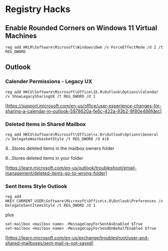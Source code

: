 # Registry Hacks

## Enable Rounded Corners on Windows 11 Virtual Machines

```
reg add HKLM\Software\Microsoft\Windows\Dwm /v ForceEffectMode /d 2 /t REG_DWORD
```

## Outlook

### Calender Permissions - Legacy UX

```
reg add HKCU\Software\Microsoft\Office\16.0\Outlook\Options\Calendar /v ShowLegacySharingUX /t REG_DWORD /d 1
```
[https://support.microsoft.com/en-us/office/user-experience-changes-for-sharing-a-calendar-in-outlook-5978620a-fe6c-422a-93b2-8f80e488fdec]

### Deleted Items in Shared Mailbox

```
reg add HKCU\Software\Microsoft\Office\<x.0>\Outlook\Options\General /v DelegateWastbasketStyle /t REG_DWORD /d 4|8
```
4...Stores deleted items in the mailbox owners folder

8...Stores deleted items in your folder

[https://learn.microsoft.com/en-us/outlook/troubleshoot/email-management/deleted-items-go-to-wrong-folder]

### Sent Items Style Outlook

```
reg add HKEY_CURRENT_USER\Software\Microsoft\Office\x.0\Outlook\Preferences /v DelegateSentItemsStyle /t REG_DWORD /d 1
```
plus
```
set-mailbox <mailbox name> -MessageCopyForSentAsEnabled $True
set-mailbox <mailbox name> -MessageCopyForSendOnBehalfEnabled $True
```

[https://learn.microsoft.com/en-us/exchange/troubleshoot/user-and-shared-mailboxes/sent-mail-is-not-saved]
